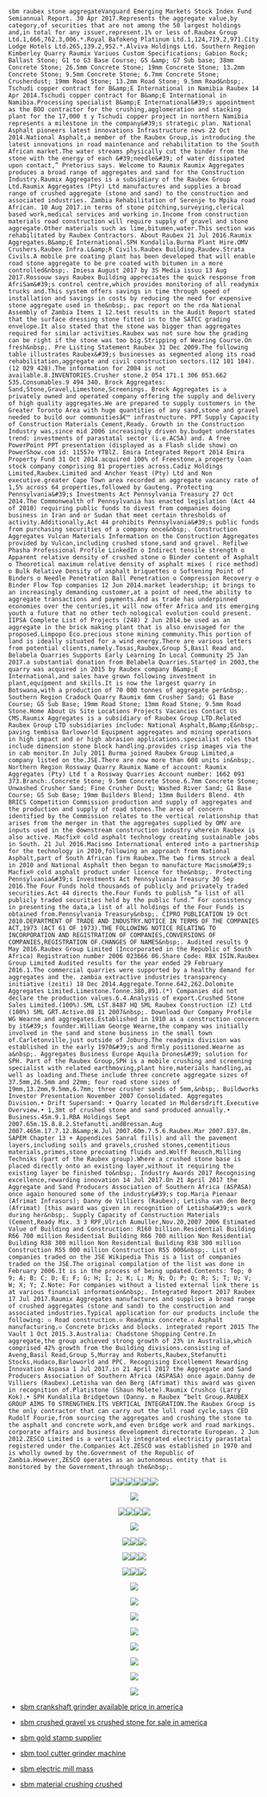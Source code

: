 
```
sbm raubex stone aggregateVanguard Emerging Markets Stock Index Fund Semiannual Report. 30 Apr 2017.Represents the aggregate value,by category,of securities that are not among the 50 largest holdings and,in total for any issuer,represent.1% or less of.Raubex Group Ltd.1,666,762.3,006.*.Royal Bafokeng Platinum Ltd.1,124,719.2,971.City Lodge Hotels Ltd.265,139.2,952.*.Alviva Holdings Ltd. Southern Region Kimberley Quarry Raumix Variuos Custom Specifications; Gabion Rock; Ballast Stone; G1 to G3 Base Course; G5 &amp; G7 Sub base; 38mm Concrete Stone; 26.5mm Concrete Stone; 19mm Concrete Stone; 13.2mm Concrete Stone; 9.5mm Concrete Stone; 6.7mm Concrete Stone; Crusherdust; 19mm Road Stone; 13.2mm Road Stone; 9.5mm Road&nbsp;. Tschudi copper contract for B&amp;E International in Namibia Raubex 14 Apr 2014.Tschudi copper contract for B&amp;E International in Namibia.Processing specialist B&amp;E International&#39;s appointment as the BOO contractor for the crushing,agglomeration and stacking plant for the 17,000 t y Tschudi copper project in northern Namibia represents a milestone in the company&#39;s strategic plan. National Asphalt pioneers latest innovations Infrastructure news 22 Oct 2014.National Asphalt,a member of the Raubex Group,is introducing the latest innovations in road maintenance and rehabilitation to the South African market.The water streams physically cut the binder from the stone with the energy of each &#39;needle&#39; of water dissipated upon contact,” Pretorius says. Welcome to Raumix Raumix Aggregates produces a broad range of aggregates and sand for the Construction Industry.Raumix Aggregates is a subsidiary of the Raubex Group Ltd.Raumix Aggregates (Pty) Ltd manufactures and supplies a broad range of crushed aggregate (stone and sand) to the construction and associated industries. Zambia Rehabilitation of Serenje to Mpika road African. 10 Aug 2017.in terms of stone pitching,surveying,clerical based work,medical services and working in.Income from construction materials road construction will require supply of gravel and stone aggregate.Other materials such as lime,bitumen,water.This section was rehabilitated by Raubex Contractors. About Raubex 21 Jul 2016.Raumix Aggregates.B&amp;E International.SPH Kundalila.Burma Plant Hire.OMV Crushers.Raubex Infra.L&amp;R Civils.Raubex Building.Raudev.Strata Civils.A mobile pre coating plant has been developed that will enable road stone aggregate to be pre coated with bitumen in a more controlled&nbsp;. Imiesa August 2017 by 3S Media issuu 13 Aug 2017.Rossouw says Raubex Building appreciates the quick response from AfriSam&#39;s control centre,which provides monitoring of all readymix trucks and.This system offers savings in time through speed of installation and savings in costs by reducing the need for expensive stone aggregate used in the&nbsp;. pac report on the rda National Assembly of Zambia Items 1 12.test results in the Audit Report stated that the surface dressing stone fitted in to the SATCC grading envelope.It also stated that the stone was bigger than aggregates required for similar activities.Raubex was not sure how the grading can be right if the stone was too big.Stripping of Wearing Course.On fresh&nbsp;. Pre Listing Statement Raubex 31 Dec 2009.The following table illustrates Raubex&#39;s businesses as segmented along its road rehabilitation,aggregate and civil construction sectors.(12 101 104).(12 029 428).The information for 2004 is not available.8.INVENTORIES.Crusher stone.2 054 171.1 306 053.662 535.Consumables.9 494 340. Brock Aggregates: Sand,Stone,Gravel,Limestone,Screenings. Brock Aggregates is a privately owned and operated company offering the supply and delivery of high quality aggregates.We are prepared to supply customers in the Greater Toronto Area with huge quantities of any sand,stone and gravel needed to build our communitiesâ€™ infrastructure. PPT Supply Capacity of Construction Materials Cement,Ready. Growth in the Construction Industry was,since mid 2006 increasingly driven by.budget understates trend: investments of parastatal sector (i.e.ACSA) and. A free PowerPoint PPT presentation (displayed as a Flash slide show) on PowerShow.com id: 11557e YTBlZ. Emira Integrated Report 2014 Emira Property Fund 31 Oct 2014.acquired 100% of Freestone,a property loan stock company comprising 81 properties across.Cadiz Holdings Limited,Raubex.Limited and Anchor Yeast (Pty) Ltd and Non executive.greater Cape Town area recorded an aggregate vacancy rate of 1,5% across 64 properties,followed by Gauteng. Protecting Pennsylvania&#39;s Investments Act Pennsylvania Treasury 27 Oct 2014.The Commonwealth of Pennsylvania has enacted legislation (Act 44 of 2010) requiring public funds to divest from companies doing business in Iran and or Sudan that meet certain thresholds of activity.Additionally,Act 44 prohibits Pennsylvania&#39;s public funds from purchasing securities of a company once&nbsp;. Construction Aggregates Vulcan Materials Information on the Construction Aggregates provided by Vulcan,including crushed stone,sand and gravel. Refilwe Phasha Professional Profile LinkedIn o Indirect tensile strength o Apparent relative density of crushed stone o Binder content of Asphalt o Theoretical maximum relative density of asphalt mixes ( rice method) o Bulk Relative Density of asphalt briquettes o Softening Point of Binders o Needle Penetration Ball Penetration o Compression Recovery o Binder Flow Top companies 12 Jun 2014.market leadership; it brings to an increasingly demanding customer,at a point of need,the ability to aggregate transactions and payments.And as trade has underpinned economies over the centuries,it will now offer Africa and its emerging youth a future that no other tech nological evolution could present. IIPSA Complete List of Projects (248) 2 Jun 2014.be used as an aggregate in the brick making plant that is also envisaged for the proposed.Limpopo Eco.precious stone mining community.This portion of land is ideally situated for a wind energy.There are various letters from potential clients,namely.Tosas,Raubex,Group 5,Basil Read and. Belabela Quarries Supports Early Learning In Local Community 25 Jan 2017.a substantial donation from Belabela Quarries.Started in 2003,the quarry was acquired in 2015 by Raubex company B&amp;E International,and sales have grown following investment in plant,equipment and skills.It is now the largest quarry in Botswana,with a production of 70 000 tonnes of aggregate per&nbsp;. Southern Region Cradock Quarry Raumix 6mm Crusher Sand; G1 Base Course; G5 Sub Base; 19mm Road Stone; 13mm Road Stone; 9.5mm Road Stone.Home About Us Site Locations Projects Vacancies Contact Us CMS.Raumix Aggregates is a subsidiary of Raubex Group LTD.Related Raubex Group LTD subsidiaries include: National Asphalt,B&amp;E&nbsp;. paving tembisa Barloworld Equipment aggregates and mining operations in high impact and or high abrasion applications.specialist roles that include dimension stone block handling.provides crisp images via the in cab monitor.In July 2011 Burma joined Raubex Group Limited,a company listed on the.JSE.There are now more than 600 units in&nbsp;. Northern Region Rossway Quarry Raumix Name of account: Raumix Aggregates (Pty) Ltd t a Rossway Quarries Account number: 1662 093 373.Branch:.Concrete Stone; 9.5mm Concrete Stone.6.7mm Concrete Stone; Unwashed Crusher Sand; Fine Crusher Dust; Washed River Sand; G1 Base Course; G5 Sub Base; 19mm Builders Blend; 13mm Builders Blend. 4th BRICS Competition Commission production and supply of aggregates and the production and supply of road stones.The area of concern identified by the Commission relates to the vertical relationship that arises from the merger in that the aggregates supplied by OMV are inputs used in the downstream construction industry wherein Raubex is also active. Macfix® cold asphalt technology creating sustainable jobs in South. 21 Jul 2016.Macismo International entered into a partnership for the technology in 2010,following an approach from National Asphalt,part of South African firm Raubex.The two firms struck a deal in 2010 and National Asphalt then began to manufacture Macismo&#39;s Macfix® cold asphalt product under licence for the&nbsp;. Protecting Pennsylvania&#39;s Investments Act Pennsylvania Treasury 30 Sep 2016.The Four Funds hold thousands of publicly and privately traded securities.Act 44 directs the.Four Funds to publish “a list of all publicly traded securities held by the public fund.” For consistency in presenting the data,a list of all holdings of the Four Funds is obtained from.Pennsylvania Treasury&nbsp;. CIPRO PUBLICATION 19 Oct 2010.DEPARTMENT OF TRADE AND INDUSTRY.NOTICE IN TERMS OF THE COMPANIES ACT,1973 (ACT 61 OF 1973).THE FOLLOWING NOTICE RELATING TO INCORPORATION AND REGISTRATION OF COMPANIES,CONVERSIONS OF COMPANIES,REGISTRATION OF.CHANGES OF NAMES&nbsp;. Audited results 9 May 2016.Raubex Group Limited (Incorporated in the Republic of South Africa) Registration number 2006 023666 06.Share Code: RBX ISIN.Raubex Group Limited Audited results for the year ended 29 February 2016.1.The commercial quarries were supported by a healthy demand for aggregates and the. zambia extractive industries transparency initiative (zeiti) 18 Dec 2014.Aggregate.Tonne.642,262.Dolomite Aggregates Limited.Limestone.Tonne.380,891.(*) Companies did not declare the production values.6.4.Analysis of export.Crushed Stone Sales Limited.(100%).SML LST.8487 HQ SML Raubex Construction (Z) Ltd (100%) SML GRT.Active.08 11 2007&nbsp;. Download Our Company Profile WG Wearne and aggregates.Established in 1910 as a construction concern by it&#39;s founder.William George Wearne,the company was initially involved in the sand and stone business in the small town of.Carletonville,just outside of Joburg.The readymix division was established in the early 1970&#39;s and ﬁrmly positioned.Wearne as a&nbsp;. Aggregates Business Europe Aquila Drones&#39; solution for SPH. Part of the Raubex Group,SPH is a mobile crushing and screening specialist with related earthmoving,plant hire,materials handling,as well as loading and.These include three concrete aggregate sizes of 37.5mm,26.5mm and 22mm; four road stone sizes of 19mm,13.2mm,9.5mm,6.7mm; three crusher sands of 5mm,&nbsp;. Buildworks Investor Presentation November 2007 Consolidated. Aggregates Division.• Drift Supersand: • Quarry located in Muldersdrift.Executive Overview.• 1,3mt of crushed stone and sand produced annually.• Business.45m.9.1.RBA Holdings Sept 2007.65m.15.8.8.2.Stefanutti.andBressan.Aug 2007.465m.17.7.12.B&amp;W.Jul 2007.60m.7.5.6.Raubex.Mar 2007.837.8m. SAPEM Chapter 13 + Appendices Sanral fills) and all the pavement layers,including soils and gravels,crushed stones,cementitious materials,primes,stone precoating fluids and.Wolff Reusch,Milling Techniks (part of the Raubex group).Where a crushed stone base is placed directly onto an existing layer,without it requiring the existing layer be finished to&nbsp;. Industry Awards 2017 Recognising excellence,rewarding innovation 14 Jul 2017.On 21 April 2017 the Aggregate and Sand Producers Association of Southern Africa (ASPASA) once again honoured some of the industry&#39;s top.Maria Pienaar (Afrimat Infrasors); Danny de Villiers (Raubex); Letisha van den Berg (Afrimat) [this award was given in recognition of Letisha&#39;s work during her&nbsp;. Supply Capacity of Construction Materials (Cement,Ready Mix. 3 3 RPF,Ulrich Aumuller,Nov.20,2007 2006 Estimated Value of Building and Construction: R160 billion.Residential Building R66 700 million Residential Building R66 700 million Non Residential Building R38 300 million Non Residential Building R38 300 million Construction R55 000 million Construction R55 000&nbsp;. List of companies traded on the JSE Wikipedia This is a list of companies traded on the JSE.The original compilation of the list was done in February 2006.It is in the process of being updated.Contents: Top; 0 9; A; B; C; D; E; F; G; H; I; J; K; L; M; N; O; P; Q; R; S; T; U; V; W; X; Y; Z.Note: For companies without a listed external link there is at various financial information&nbsp;. Integrated Report 2017 Raubex 17 Jul 2017.Raumix Aggregates manufactures and supplies a broad range of crushed aggregates (stone and sand) to the construction and associated industries.Typical application for our products include the following: ▫ Road construction.▫ Readymix concrete.▫ Asphalt manufacturing.▫ Concrete bricks and blocks. integrated report 2015 The Vault 1 Oct 2015.3.Australia: Chadstone Shopping Centre.In aggregate,the group achieved strong growth of 23% in Australia,which comprised 42% growth from the Building divisions.consisting of Aveng,Basil Read,Group 5,Murray and Roberts,Raubex,Stefanutti Stocks,Hudaco,Barloworld and PPC. Recognising Excellement Rewarding Innovation Aspasa 1 Jul 2017.in 21 April 2017 the Aggregate and Sand Producers Association of Southern Africa (ASPASA) once again.Danny de Villiers (Raubex).Letisha van den Berg (Afrimat) this award was given in recognition of.Platistone (Shaun Molete).Raumix Crushco (Larry Kok).• SPH Kundalila Bridgetown (Danny. m Raubex “belt Group.RAUBEX GROUP AIMS T0 STRENGTHEN.ITS VERTICAL INTEGRATION.The Raubex Group is the only contractor that can carry out the lull road cycle,says CED Rudolf Fourie,from sourcing the aggregates and crushing the stone to the asphalt and concrete work,and even bridge work and road markings. corporate affairs and business development directorate European. 2 Jun 2012.ZESCO Limited is a vertically integrated electricity parastatal registered under the.Companies Act.ZESCO was established in 1970 and is wholly owned by the.Government of the Republic of Zambia.However,ZESCO operates as an autonomous entity that is monitored by the Government,through the&nbsp;. 
```

<div align="center">
  
<a rel="nofollow" href="https://m.shibang-china.com?f=github&k=sbm+raubex+stone+aggregate"><img src="https://static.shibang-china.com/en/l.png"></a><img src="https://static.shibang-china.com/en/hw.png"><a rel="nofollow" href="https://m.shibang-china.com/product/?f=github&k=sbm+raubex+stone+aggregate"><img src="https://static.shibang-china.com/en/p.png"></a><a rel="nofollow" href="https://m.shibang-china.com/cases/?f=github&k=sbm+raubex+stone+aggregate"><img src="https://static.shibang-china.com/en/c.png"></a><a rel="nofollow" href="https://m.shibang-china.com/news/?f=github&k=sbm+raubex+stone+aggregate"><img src="https://static.shibang-china.com/en/n.png"></a><a rel="nofollow" href="https://m.shibang-china.com?f=github&k=sbm+raubex+stone+aggregate"><img src="https://static.shibang-china.com/en/m.png"></a>

<a rel="nofollow" href="https://m.shibang-china.com/product/?f=github&k=sbm+raubex+stone+aggregate"><img src="https://static.shibang-china.com/en/b.jpg"></a>
  
<a rel="nofollow" href="https://m.shibang-china.com/solution-aggregate.html?f=github&k=sbm+raubex+stone+aggregate"><img src="https://static.shibang-china.com/en/a.jpg"></a><a rel="nofollow" href="https://m.shibang-china.com/solution-mine.html?f=github&k=sbm+raubex+stone+aggregate"><img src="https://static.shibang-china.com/en/m.jpg"></a><a rel="nofollow" href="https://m.shibang-china.com/solution-mill.html?f=github&k=sbm+raubex+stone+aggregate"><img src="https://static.shibang-china.com/en/g.jpg"></a><a rel="nofollow" href="https://m.shibang-china.com/solution-epc.html?f=github&k=sbm+raubex+stone+aggregate"><img src="https://static.shibang-china.com/en/e.jpg"></a>

<a rel="nofollow" href="https://m.shibang-china.com/product/?f=github&k=sbm+raubex+stone+aggregate"><img src="https://static.shibang-china.com/en/a-p.png"></a>

<a rel="nofollow" href="https://m.shibang-china.com/product/crusher/c6x.html?f=github&k=sbm+raubex+stone+aggregate"><img src="https://static.shibang-china.com/en/j.jpg"></a><a rel="nofollow" href="https://m.shibang-china.com/product/crusher/ci5x.html?f=github&k=sbm+raubex+stone+aggregate"><img src="https://static.shibang-china.com/en/i.jpg"></a><a rel="nofollow" href="https://m.shibang-china.com/product/crusher/hst.html?f=github&k=sbm+raubex+stone+aggregate"><img src="https://static.shibang-china.com/en/c.jpg"></a>

<a rel="nofollow" href="https://m.shibang-china.com/product/mill/mtw.html?f=github&k=sbm+raubex+stone+aggregate"><img src="https://static.shibang-china.com/en/mtw.jpg"></a><a rel="nofollow" href="https://m.shibang-china.com/product/mill/scm.html?f=github&k=sbm+raubex+stone+aggregate"><img src="https://static.shibang-china.com/en/scm.jpg"></a><a rel="nofollow" href="https://m.shibang-china.com/product/mill/lm.html?f=github&k=sbm+raubex+stone+aggregate"><img src="https://static.shibang-china.com/en/lm.jpg"></a>

<a rel="nofollow" href="https://m.shibang-china.com/product/sand/vsi6x.html?f=github&k=sbm+raubex+stone+aggregate"><img src="https://static.shibang-china.com/en/6x.jpg"></a><a rel="nofollow" href="https://m.shibang-china.com/product/sand/vu.html?f=github&k=sbm+raubex+stone+aggregate"><img src="https://static.shibang-china.com/en/vu.jpg"></a><a rel="nofollow" href="https://m.shibang-china.com/product/mobile/klun.html?f=github&k=sbm+raubex+stone+aggregate"><img src="https://static.shibang-china.com/en/k.jpg"></a>

<a rel="nofollow" href="https://m.shibang-china.com/cases/?f=github&k=sbm+raubex+stone+aggregate"><img src="https://static.shibang-china.com/en/case.png"></a>

<a rel="nofollow" href="https://m.shibang-china.com/cases/aggregate/202.html?f=github&k=sbm+raubex+stone+aggregate"><img src="https://static.shibang-china.com/en/c-1.jpg"></a>

<a rel="nofollow" href="https://m.shibang-china.com/cases/aggregate/203.html?f=github&k=sbm+raubex+stone+aggregate"><img src="https://static.shibang-china.com/en/c-2.jpg"></a>

<a rel="nofollow" href="https://m.shibang-china.com/cases/mill/123.html?f=github&k=sbm+raubex+stone+aggregate"><img src="https://static.shibang-china.com/en/c-3.jpg"></a>

<a rel="nofollow" href="https://m.shibang-china.com/contact_us.html?f=github&k=sbm+raubex+stone+aggregate"><img src="https://static.shibang-china.com/en/contact.png"></a>

<a rel="nofollow" href="https://swt.shibang-china.com/?f=github&k=sbm+raubex+stone+aggregate"><img src="https://static.shibang-china.com/en/chat.png"></a>

<a rel="nofollow" href="https://whatsapp.shibangsoft.com/WhatsApp.php?f=github&k=sbm+raubex+stone+aggregate"><img src="https://static.shibang-china.com/en/whatsapp.png"></a>

<a rel="nofollow" href="https://m.shibang-china.com/?f=github&k=sbm+raubex+stone+aggregate"><img src="https://static.shibang-china.com/en/website.png"></a>

</div>


* [sbm crankshaft grinder available price in america](sbm%20crankshaft%20grinder%20available%20price%20in%20america.md)

* [sbm crushed gravel vs crushed stone for sale in america](sbm%20crushed%20gravel%20vs%20crushed%20stone%20for%20sale%20in%20america.md)

* [sbm gold stamp supplier](sbm%20gold%20stamp%20supplier.md)

* [sbm tool cutter grinder machine](sbm%20tool%20cutter%20grinder%20machine.md)

* [sbm electric mill mass](sbm%20electric%20mill%20mass.md)

* [sbm material crushing crushed](sbm%20material%20crushing%20crushed.md)